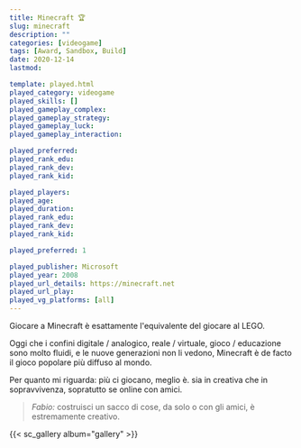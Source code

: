 ```yaml
---
title: Minecraft 🏆
slug: minecraft
description: ""
categories: [videogame]
tags: [Award, Sandbox, Build]
date: 2020-12-14
lastmod: 

template: played.html
played_category: videogame
played_skills: []
played_gameplay_complex: 
played_gameplay_strategy: 
played_gameplay_luck: 
played_gameplay_interaction: 

played_preferred: 
played_rank_edu: 
played_rank_dev: 
played_rank_kid: 

played_players: 
played_age: 
played_duration: 
played_rank_edu: 
played_rank_dev: 
played_rank_kid: 

played_preferred: 1

played_publisher: Microsoft
played_year: 2008
played_url_details: https://minecraft.net
played_url_play: 
played_vg_platforms: [all]
---
```


Giocare a Minecraft è esattamente l'equivalente del giocare al LEGO.

Oggi che i confini digitale / analogico, reale / virtuale, gioco / educazione sono molto fluidi, e le nuove generazioni non li vedono, Minecraft è de facto il gioco popolare più diffuso al mondo.

Per quanto mi riguarda: più ci giocano, meglio è. sia in creativa che in sopravvivenza, sopratutto se online con amici.

> *Fabio:*
> costruisci un sacco di cose, da solo o con gli amici, è estremamente creativo.

{{< sc_gallery album="gallery" >}}

